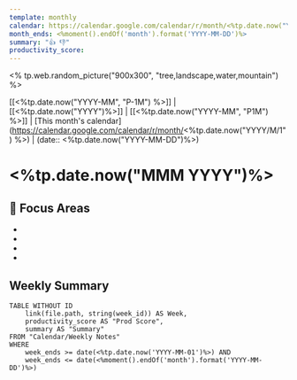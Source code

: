 ```yaml
---
template: monthly
calendar: https://calendar.google.com/calendar/r/month/<%tp.date.now("YYYY/M/1")%>
month_ends: <%moment().endOf('month').format('YYYY-MM-DD')%>
summary: "👍 👎"
productivity_score: 
---
```

<% tp.web.random_picture("900x300", "tree,landscape,water,mountain") %>

[[<%tp.date.now("YYYY-MM", "P-1M") %>]] | [[<%tp.date.now("YYYY")%>]]  | [[<%tp.date.now("YYYY-MM", "P1M") %>]] | [This month's calendar](https://calendar.google.com/calendar/r/month/<%tp.date.now("YYYY/M/1") %>) | (date:: <%tp.date.now("YYYY-MM-DD")%>)

# <%tp.date.now("MMM YYYY")%>

## 🎯 Focus Areas
- 
- 
- 
- 

## Weekly Summary
```dataview
TABLE WITHOUT ID 
	link(file.path, string(week_id)) AS Week,
	productivity_score AS "Prod Score",
	summary AS "Summary"  
FROM "Calendar/Weekly Notes"
WHERE 
	week_ends >= date(<%tp.date.now('YYYY-MM-01')%>) AND
	week_ends <= date(<%moment().endOf('month').format('YYYY-MM-DD')%>)
```
